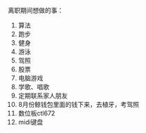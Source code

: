 离职期间想做的事：

1. 算法
2. 跑步
3. 健身
4. 游泳
5. 驾照
6. 股票
7. 电脑游戏
8. 学歌、唱歌
9. 定期联系家人朋友
10. 8月份鲸钱包里面的钱下来，去植牙，考驾照
11. 数位板ctl672
12. midi键盘






